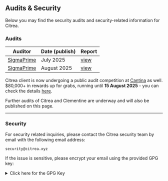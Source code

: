 ## Audits \& Security

Below you may find the security audits and security-related information for Citrea.

### Audits

| Auditor | Date (publish) | Report | 
| ------- | ---- | ------ |
| [SigmaPrime](https://sigmaprime.io/) | July 2025 | [view](https://github.com/chainwayxyz/citrea/blob/nightly/audits/Sigma_Prime_Chainway_Citrea_Security_Assessment_Report_v2_2.pdf) |
| [SigmaPrime](https://sigmaprime.io/) | August 2025 | [view](https://github.com/chainwayxyz/clementine/blob/main/audits/Sigma_Prime_Chainway_Labs_Clementine_Security_Assessment_Report_v2_0.pdf) |


Citrea client is now undergoing a public audit competition at [Cantina](https://cantina.xyz) as well. $80,000+ in rewards up for grabs, running until **15 August 2025** - you can check the details [here](
https://cantina.xyz/competitions/49b9e08d-4f8f-4103-b6e5-f5f43cf9faa1).

Further audits of Citrea and Clementine are underway and will also be published on this page.

--- 

### Security

For security related inquiries, please contact the Citrea security team by email with the following email address:

```
security@citrea.xyz
```

If the issue is sensitive, please encrypt your email using the provided GPG key:

<details><summary>Click here for the GPG Key</summary>

```
-----BEGIN PGP PUBLIC KEY BLOCK-----

mQINBGhZQXgBEADs4X61A9OcXJ1vbsFwq/tCm8FVCjHx9KADZ7WRht4Tr/4tlrXP
VT7PeMjf97osh131ofq0i5fmumXSRHRTakn5hUJiIAGPQyaxJd6gXp3U9D8p2Q0S
xb/8sQmkncIqg1a1ZmUxekbBM0PXDePGMUVCFdpIFGiCh1QEES2Or2vI6PPwPFuA
VhAre+HGFnhIk0jtHqOntpviHuWx5Oqp7kmelvdvYqMAOjdWUYG7LUyykJc/xBvD
k9YLYHYa1ItWuQFHsR4GBraTrGOJ7sCgbkT4eneGBQRdwnhRxuWWsDyC5BKT2mq1
RmhVMd4RmYdmmvlIk9ACOGHRDV4Hi7ymZTgCH1DOhBDHoTHtq4SKUsFHh0+BnZZH
PNGOnw3fRq8mC6tOrBQrf1/iTWPoM3i6hZlBWKdhQf0mwuF5DAo5mvYXc2RUUwY/
pfYWjiEr+ItanJrzkLPDMedPdMbAW/87CpAKoGkMeg6CmftQgPE30Ksue3b6HExz
wrHIrqqD8JqWxwLIp0eMkh7soMp1avFCUOx57c1hXP3bqGEX9AABur4b3MyIp2QZ
jeyzmXc+3Z4XYZpJz98YRiiQQBkOZ+eZgrTPq7JoQ8gG8GnngEmPY67Ak+dWtRNR
hSJb3mQHwrveoX1aRp7+wtsWpIqplxdEulg7LqHDHyHAYN+h2sO8JPdvhQARAQAB
tCVTZWN1cml0eSBDaXRyZWEgPHNlY3VyaXR5QGNpdHJlYS54eXo+iQJOBBMBCAA4
FiEEJrjWfVY4H6mv/nsGxnvc0y/0jG4FAmhZQXgCGwMFCwkIBwIGFQoJCAsCBBYC
AwECHgECF4AACgkQxnvc0y/0jG4cdA//V/FR/n1aA58VTOY2Rsf/ou45Dc4SRihJ
PO0fMtsbtKGGEopYob522hUlEqxvq4Kw1g73PXjlhFMD8Qvne/yoKJ9plsKbd121
DZ9aSGoycAoaFzDX1zUJfSUaEuGu7V6wymdRz48/gC+zQw0gPCE+Muf/Bd7ZNOui
wNoBPSRWG/3Z1pyaAqjAHlRHQ+T9ue7veqVxHQUkQy4nz2kOsHLu4g/LUNjvtqC8
h4MweQbzyvgjULZkZZYjpWaRtgwCqqhvho46AwVcZ2HOSj+xRc0TQUvx3h74I4vO
vvjZQymIkp0bCQ8muemiZeMpolXh6YH3rWir1Xi72ljgJMI38PD1cd1QlLaFGuoL
yLPTUNUwOmrRI7gDLeyL5LbxvfojGDhpmiGeMQEHYj3fGFEmBjX4yZTsX+ZmQTHC
NH8X8aDFcHMhKxnntUj4O+qWHwSqY72NtKvJhfOZwZUNBH6/zHElyZbHftV2jbKB
QRPrPBmA9qcV91d6IwDrTKUr0xOGJCY9MtATlkSFpfCYxGGgPPw028QlNUlpVG1A
KV79kpYJJPZKF3iFgu00T8PSoAbQvosVCDytb7cYZfdFW51xUZ4T7Lg8Ll/NgX/X
nEcc9Z5NvKUkZZ6R30Pj4rzwIsIPoZaDumkJw9GF7LRArurgyl1e0jAkDk4uwzFE
Jijf9586ypi5Ag0EaFlG3wEQALcC3wL/hBNWvjx51Wl7zRUwr3tJFjKZ4rQrJzII
zsj+R9BZOAvp3Uo/WK4m0oAWLeqhP37m7vn0zoWJzZrOjX5NhuaGNyo3bCBlFvLV
p6R+NyamPqVutSNBbh/Do3F15AdTKaQQidesrNzf0UuVk8wI6jCJKcJODCsdxA3Y
QaoF8uVB9Rcx5EktB5o44hJH78/a8tIZFM5VuesbRBxtItyDeIpG+VZZMAFqx740
B7PoOs/HUtvY683bfidH9EtV7sOMPgUnRMfyFgUTfQPdyOzrUF1h2G92bEupD35U
xiUT43X48UCZl6uOYScKa4/8ftpPmwdWBrBRkLbhI2wCOun/Kthdww03H738AuUa
JuJOBevuquH2ULjdZfHEj9Hqo32x1dbFueLfoR2Rp2nFlAGVyoTCsNxHVuXySSq6
kWZBFJi3e0R5+LkVV2tztn/9EBqYXKSRADhbR1BNdJbCMIAk9caLDnD7cPkiS3CQ
URQMz/G95InasXgGmBM6rno5dGhJZ3XD+mWPg/eRtvICYaVSo87rR60GEh36IvBe
kHIdxRkIyjZASbJI+f+00Lxk7D8ZmPZjQ+HrsaWOZq6FDRd9dM9OwFqk4MJBOAeI
1I76VDUsVH3rzeWmVs7vUWFMdFczY6xYpP7sJQkP26Res0rxTGSU5C80tiLcykqN
mECZABEBAAGJAjwEGAEIACYWIQQmuNZ9Vjgfqa/+ewbGe9zTL/SMbgUCaFlG3wIb
DAUJB4YfagAKCRDGe9zTL/SMbm33D/4rB3w9iXxRF9T1QUIfUajvZbWVGmbDFiZ1
XB0JI38EqgUKGm36ykyQbcfSeJKNgWBkOEEO8q9fw8EARkZPbv9fSDtW/3i5jNIW
ygSN36fAIaIUWcZ+Rnkl8C5/9cYIgZuwaWYBearlW75GPqGMNbW92U1GN93QWn3l
Q5/I474MJdHpQpGFOVnhitoLPqBxFOxhRoxSpMQaL8iozmAN7N5K002TcYt95JiO
rH2T3YgOdCnEbDAfpnpvWqMqBtu3ydXnLcHmVuuHJSCaE9tM/WcdUdiLHP9D4qZB
FxY9nFycgH9pYhPAvgSE/HM7HePx9kc22wJiXLzXviGIFYl40su+lzs4fuFMgC6E
c9Hj39reL85QaobPNJI+dcgpsVs0xsKROXPyZYQai8PayJJc1f1V+/tMS14ef7MM
LIYvMmi1uPFaRCFEHnA4onXkB52rYXt5acyrl24a5eDNZD/qRrrDKMqkgXrPrxHJ
23S73LUQFpvDQ+DA/fZor516H3HWHYro1nINLXwip1cX2e2AoaJFP+gWZ2HCypWZ
WkSRLz/cyZC1U7LdMA5Z3whFAwVcI91FHEgbMgdGTWGtNbeKOp5sDqIgmduxXzCu
6Ztsw6ECa11z3k977nN+56AKH/OdbrEtHu9lZLds8yglJpgp9JN7f54CadhxIozi
cXvJNNsO+w==
=0vMP
-----END PGP PUBLIC KEY BLOCK-----
```

</details>